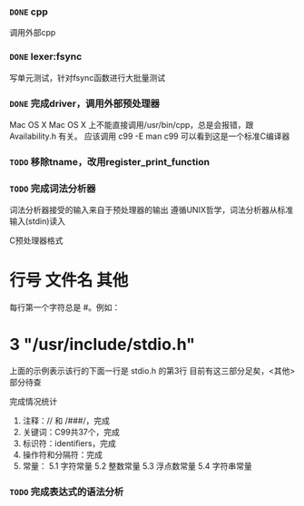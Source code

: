 
### `DONE` cpp

   调用外部cpp

### `DONE` lexer:fsync

   写单元测试，针对fsync函数进行大批量测试
   

### `DONE` 完成driver，调用外部预处理器

   Mac OS X
   Mac OS X 上不能直接调用/usr/bin/cpp，总是会报错，跟 Availability.h 有关。
   应该调用 c99 -E
   man c99 可以看到这是一个标准C编译器

### `TODO` 移除tname，改用register_print_function


### `TODO` 完成词法分析器

   词法分析器接受的输入来自于预处理器的输出
   遵循UNIX哲学，词法分析器从标准输入(stdin)读入
   
   C预处理器格式
   # 行号 文件名 其他
   每行第一个字符总是 #。例如：
   # 3 "/usr/include/stdio.h" 
   上面的示例表示该行的下面一行是 stdio.h 的第3行
   目前有这三部分足矣，<其他>部分待查

   完成情况统计

   1. 注释：// 和 /###/，完成
   2. 关键词：C99共37个，完成
   3. 标识符：identifiers，完成
   4. 操作符和分隔符：完成
   5. 常量：
      5.1 字符常量
      5.2 整数常量
      5.3 浮点数常量
      5.4 字符串常量
   

### `TODO` 完成表达式的语法分析
